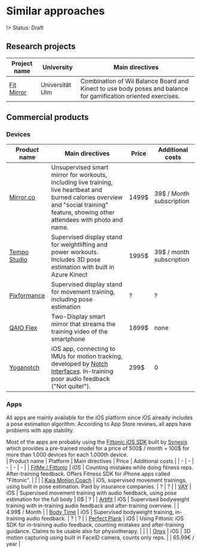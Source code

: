 # Similar approaches

!> Status: Draft

## Research projects

| Project name | University | Main directives |
| - | - | - |
| [Fit Mirror](https://www.youtube.com/watch?v=gRLoKyeOzSw) | Universität Ulm | Combination of Wii Balance Board and Kinect to use body poses and balance for gamification oriented exercises. | 

## Commercial products

### Devices
| Product name | Main directives | Price | Additional costs |
| - | - | - | - |
| [Mirror.co](https://www.mirror.co) | Unsupervised smart mirror for workouts, including live training, live heartbeat and burned calories overview and "social training" feature, showing other attendees with photo and name. | 1499$ | 39$ / Month subscription |
| [Tempo Studio](https://tempo.fit/product) | Supervised display stand for weightlifting and power workouts. Includes 3D pose estimation with built in Azure Kinect | 1995$ | 39$ / month subscription |
| [Pixformance](https://www.pixformance.com/) | Supervised display stand for movement training, including pose estimation | ? | ? |
| [QAIO Flex](https://www.myqaio.com/qaio-flex/) | Two-Display smart mirror that streams the training video of the smartphone | 1899$ | none |
| [Yoganotch](https://yoganotch.com) | iOS app, connecting to IMUs for motion tracking, developed by [Notch Interfaces](https://wearnotch.com). In-training poor audio feedback ("Not quite!"). | 299$ | 0 |

### Apps

All apps are mainly available for the iOS platform since iOS already includes a pose estimation algorithm. According to App Store reviews, all apps have problems with app stability.

Most of the apps are probably using the [Fittonic iOS SDK](http://fittonic.app) built by [Synesis](https://synesis.partners/) which provides a pre-trained model for a price of 500$ / month + 100$ for more than 1.000 devices for each 1.000th device.  
| Product name | Platform | Main directives | Price | Additional costs |
| - | - | - | - | - |
| [FitMe / Fittonic](http://fittonic.ai) | iOS | Counting mistakes while doing fitness reps. After-training feedback. Offers Fitness SDK for iPhone apps called "Fittonic". | | |
| [Kaia Motion Coach](https://www.kaiahealth.com/ai-platforms/motion-coach/) | iOS, supervised movement trainings, using built in pose estimation. Paid by insurance companies. | ? | ? | 
| [VAY](https://www.vay-sports.com/index) | iOS | Supervised movement training with audio feedback, using pose estimation for the full body | 0$ | ? |
| [Artifit](https://artifit.app) | iOS | Supervised bodyweight training with in-training audio feedback and after-training overview. | | 4.99$ / Month |
| [Body Time](https://bodytime.app) | iOS | Supervised bodyweight training, in-training audio feedback. | ? | ? |
| [Perfect Plank](http://www.exer.ai) | iOS | Using Fittonic iOS SDK for in-training audio feedback, counting mistakes and after-training guidance. Claims to be usable also for physiotherapy. | | |
| [Onyx](https://www.onyx.fit) | iOS | 3D motion capturing using built in FaceID camera, counts only reps. | | 65.99€ / year |

